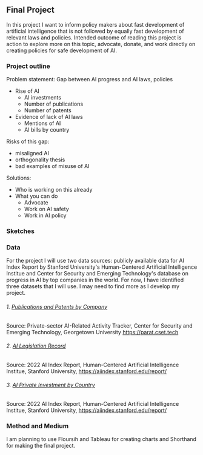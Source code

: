 ## Final Project

In this project I want to inform policy makers about fast development of artificial intelligence that is not followed by equally fast development of relevant laws and policies. Intended outcome of reading this project is action to explore more on this topic, advocate, donate, and work directly on creating policies for safe development of AI.

### Project outline

Problem statement: 
Gap between AI progress and AI laws, policies 
- Rise of AI 
  - AI investments 
  - Number of publications 
  - Number of patents
- Evidence of lack of AI laws
  - Mentions of AI 
  - AI bills by country

Risks of this gap: 
- misaligned AI 
- orthogonality thesis 
- bad examples of misuse of AI

Solutions:
- Who is working on this already
- What you can do
  - Advocate
  - Work on AI safety 
  - Work in AI policy 

### Sketches

<div class="flourish-embed flourish-chart" data-src="visualisation/11294553"><script src="https://public.flourish.studio/resources/embed.js"></script></div> 

<div class="flourish-embed flourish-chart" data-src="visualisation/11294652"><script src="https://public.flourish.studio/resources/embed.js"></script></div>

<div class="flourish-embed flourish-hierarchy" data-src="visualisation/11294737"><script src="https://public.flourish.studio/resources/embed.js"></script></div>

<div class="flourish-embed flourish-hierarchy" data-src="visualisation/11294880"><script src="https://public.flourish.studio/resources/embed.js"></script></div>

<div class="flourish-embed flourish-chart" data-src="visualisation/11294837"><script src="https://public.flourish.studio/resources/embed.js"></script></div>

### Data

For the project I will use two data sources: publicly available data for AI Index Report by Stanford University's Human-Centered Artificial Intelligence Institue and Center for Security and Emerging Technology's database on progress in AI by top companies in the world. For now, I have identified three datasets that I will use. I may need to find more as I develop my project.  

###### 1. [Publications and Patents by Company](/c_pubs.csv)
Source: Private-sector AI-Related Activity Tracker, Center for Security and Emerging Technology, Georgetown University https://parat.cset.tech 

###### 2. [AI Legislation Record](https://docs.google.com/spreadsheets/d/1oZPYsTA83zZYapwDKvrs39A8CRoNv6YamNPJJZtOKzE/edit#gid=614387978) 
Source: 2022 AI Index Report, Human-Centered Artificial Intelligence Institue, Stanford University, https://aiindex.stanford.edu/report/

###### 3. [AI Private Investment by Country](https://docs.google.com/spreadsheets/d/1HsBaNYXv4QR8DlIDqkMJaUx4fBy2N4bVX_Isfp7jUp8/edit#gid=0) 
Source: 2022 AI Index Report, Human-Centered Artificial Intelligence Institue, Stanford University, https://aiindex.stanford.edu/report/

### Method and Medium

I am planning to use Floursih and Tableau for creating charts and Shorthand for making the final project. 

